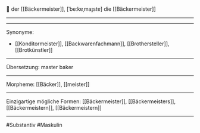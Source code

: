 🔵 der [[Bäckermeister]], [ˈbeːkɐˌmaɪ̯stɐ]
die [[Bäckermeister]]

---

---

Synonyme:

- [[Konditormeister]], [[Backwarenfachmann]], [[Brothersteller]], [[Brotkünstler]]

---

Übersetzung: master baker

---

Morpheme:
[[Bäcker]], [[meister]]

---

Einzigartige mögliche Formen: [[Bäckermeister]], [[Bäckermeisters]], [[Bäckermeistern]], [[Bäckermeistern]]

---

#Substantiv #Maskulin
